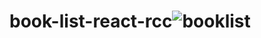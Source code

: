# book-list-react-rcc![booklist](https://user-images.githubusercontent.com/31365027/179804229-2efda9f2-5606-497e-bc01-a0d010a616b0.PNG)
